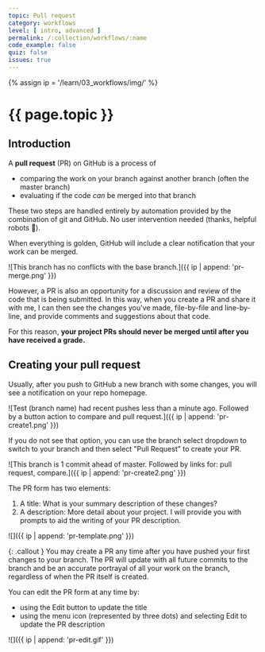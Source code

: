 ```yaml
---
topic: Pull request
category: workflows
level: [ intro, advanced ]
permalink: /:collection/workflows/:name
code_example: false
quiz: false
issues: true
---
```


{% assign ip = '/learn/03_workflows/img/' %}


# {{ page.topic }}

## Introduction
A <b>pull request</b> (PR) on GitHub is a process of

- comparing the work on your branch against another branch (often the master branch)
- evaluating if the code _can_ be merged into that branch

These two steps are handled entirely by automation provided by the combination of git and GitHub. No user intervention needed (thanks, helpful robots <span class="emoji">🤖</span>).

When everything is golden, GitHub will include a clear notification that your work can be merged.

![This branch has no conflicts with the base branch.]({{ ip | append: 'pr-merge.png' }})

However, a PR is also an opportunity for a discussion and review of the code that is being submitted. In this way, when you create a PR and share it with me, I can then see the changes you've made, file-by-file and line-by-line, and provide comments and suggestions about that code.

For this reason, **your project PRs should never be merged until after you have received a grade.**

## Creating your pull request
Usually, after you push to GitHub a new branch with some changes, you will see a notification on your repo homepage.

![Test (branch name) had recent pushes less than a minute ago. Followed by a button action to compare and pull request.]({{ ip | append: 'pr-create1.png' }})

If you do not see that option, you can use the branch select dropdown to switch to your branch and then select "Pull Request" to create your PR.

![This branch is 1 commit ahead of master. Followed by links for: pull request, compare.]({{ ip | append: 'pr-create2.png' }})

The PR form has two elements:

1. A title: What is your summary description of these changes?
2. A description: More detail about your project. I will provide you with prompts to aid the writing of your PR description.

![]({{ ip | append: 'pr-template.png' }})

{: .callout }
You may create a PR any time after you have pushed your first changes to your branch. The PR will update with all future commits to the branch and be an accurate portrayal of all your work on the branch, regardless of when the PR itself is created.

You can edit the PR form at any time by:

- using the Edit button to update the title
- using the menu icon (represented by three dots) and selecting Edit to update the PR description

![]({{ ip | append: 'pr-edit.gif' }})
